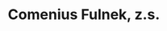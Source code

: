 ---
id: c112a2a8-ddd7-4f69-8bff-a72cb0397266
title: Comenius Fulnek, z.s.
price: 5000
year: 2019
description: Komentované prohlídky města Fulnek
kouskovani: true
locationName: undefined
position:
  lng: 17.90343241451816
  lat: 49.7155766635126
---